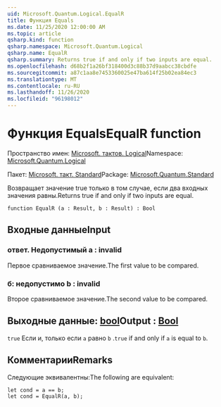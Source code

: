 ```yaml
---
uid: Microsoft.Quantum.Logical.EqualR
title: Функция Equals
ms.date: 11/25/2020 12:00:00 AM
ms.topic: article
qsharp.kind: function
qsharp.namespace: Microsoft.Quantum.Logical
qsharp.name: EqualR
qsharp.summary: Returns true if and only if two inputs are equal.
ms.openlocfilehash: d68b2f1a26bf318400d3c88b37d9aabcc38cbdfe
ms.sourcegitcommit: a87c1aa8e7453360025e47ba614f25b02ea84ec3
ms.translationtype: MT
ms.contentlocale: ru-RU
ms.lasthandoff: 11/26/2020
ms.locfileid: "96198012"
---
```

# <a name="equalr-function"></a><span data-ttu-id="5167e-102">Функция Equals</span><span class="sxs-lookup"><span data-stu-id="5167e-102">EqualR function</span></span>

<span data-ttu-id="5167e-103">Пространство имен: [Microsoft. тактов. Logical](xref:Microsoft.Quantum.Logical)</span><span class="sxs-lookup"><span data-stu-id="5167e-103">Namespace: [Microsoft.Quantum.Logical](xref:Microsoft.Quantum.Logical)</span></span>

<span data-ttu-id="5167e-104">Пакет: [Microsoft. такт. Standard](https://nuget.org/packages/Microsoft.Quantum.Standard)</span><span class="sxs-lookup"><span data-stu-id="5167e-104">Package: [Microsoft.Quantum.Standard](https://nuget.org/packages/Microsoft.Quantum.Standard)</span></span>


<span data-ttu-id="5167e-105">Возвращает значение true только в том случае, если два входных значения равны.</span><span class="sxs-lookup"><span data-stu-id="5167e-105">Returns true if and only if two inputs are equal.</span></span>

```qsharp
function EqualR (a : Result, b : Result) : Bool
```


## <a name="input"></a><span data-ttu-id="5167e-106">Входные данные</span><span class="sxs-lookup"><span data-stu-id="5167e-106">Input</span></span>

### <a name="a--__invalidresult__"></a><span data-ttu-id="5167e-107">ответ. __Недопустимый <Result>__</span><span class="sxs-lookup"><span data-stu-id="5167e-107">a : __invalid<Result>__</span></span>

<span data-ttu-id="5167e-108">Первое сравниваемое значение.</span><span class="sxs-lookup"><span data-stu-id="5167e-108">The first value to be compared.</span></span>


### <a name="b--__invalidresult__"></a><span data-ttu-id="5167e-109">б: __недопустимо <Result>__</span><span class="sxs-lookup"><span data-stu-id="5167e-109">b : __invalid<Result>__</span></span>

<span data-ttu-id="5167e-110">Второе сравниваемое значение.</span><span class="sxs-lookup"><span data-stu-id="5167e-110">The second value to be compared.</span></span>



## <a name="output--bool"></a><span data-ttu-id="5167e-111">Выходные данные: [bool](xref:microsoft.quantum.lang-ref.bool)</span><span class="sxs-lookup"><span data-stu-id="5167e-111">Output : [Bool](xref:microsoft.quantum.lang-ref.bool)</span></span>

<span data-ttu-id="5167e-112">`true` Если и, только если `a` равно `b` .</span><span class="sxs-lookup"><span data-stu-id="5167e-112">`true` if and only if `a` is equal to `b`.</span></span>

## <a name="remarks"></a><span data-ttu-id="5167e-113">Комментарии</span><span class="sxs-lookup"><span data-stu-id="5167e-113">Remarks</span></span>

<span data-ttu-id="5167e-114">Следующие эквивалентны:</span><span class="sxs-lookup"><span data-stu-id="5167e-114">The following are equivalent:</span></span>

```Q#
let cond = a == b;
let cond = EqualR(a, b);
```